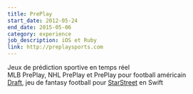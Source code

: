 ```yaml
---
title: PrePlay
start_date: 2012-05-24
end_date: 2015-05-06
category: experience
job_description: iOS et Ruby
link: http://preplaysports.com
---
```


Jeux de prédiction sportive en temps réel<br />
MLB PrePlay, NHL PrePlay et PrePlay pour football américain<br />
<a href="https://itunes.apple.com/app/id929695550">Draft</a>, jeu de fantasy football pour <a href="http://starstreet.com/">StarStreet</a> en Swift
